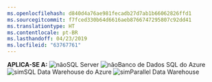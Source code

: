 ```yaml
---
ms.openlocfilehash: d840d4a76ae981fecadb27d7ab1b66062826ffd1
ms.sourcegitcommit: f7fced330b64d6616aeb8766747295807c92dd41
ms.translationtype: HT
ms.contentlocale: pt-BR
ms.lasthandoff: 04/23/2019
ms.locfileid: "63767761"
---
```

<Token>**APLICA-SE A:** ![não](media/no.png)SQL Server ![não](media/no.png)Banco de Dados SQL do Azure ![sim](media/yes.png)SQL Data Warehouse do Azure ![sim](media/yes.png)Parallel Data Warehouse </Token>

